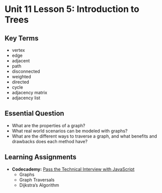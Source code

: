 # Unit 11 Lesson 5: Introduction to Trees

## Key Terms
* vertex
* edge
* adjacent
* path
* disconnected
* weighted
* directed
* cycle
* adjacency matrix
* adjacency list

## Essential Question
* What are the properties of a graph?
* What real world scenarios can be modeled with graphs?
* What are the different ways to traverse a graph, and what benefits and drawbacks does each method have?

## Learning Assignments
* **Codecademy:** [Pass the Technical Interview with JavaScript](https://www.codecademy.com/learn/paths/pass-the-technical-interview-with-javascript)
  * Graphs
  * Graph Traversals
  * Dijkstra’s Algorithm
